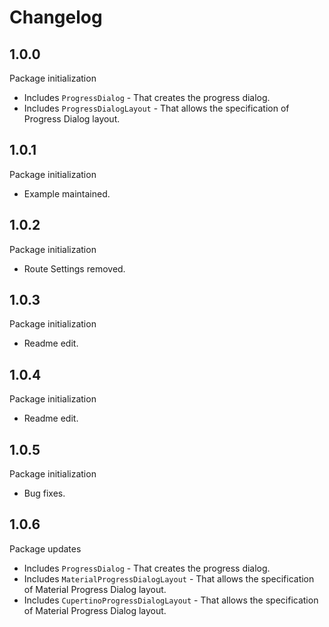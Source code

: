 # Changelog

## 1.0.0

Package initialization
* Includes `ProgressDialog` - That creates the progress dialog.
* Includes `ProgressDialogLayout` - That allows the specification of Progress Dialog layout.

## 1.0.1
Package initialization
* Example maintained.

## 1.0.2
Package initialization
* Route Settings removed.

## 1.0.3
Package initialization
* Readme edit.

## 1.0.4
Package initialization
* Readme edit.

## 1.0.5
Package initialization
* Bug fixes.

## 1.0.6
Package updates
* Includes `ProgressDialog` - That creates the progress dialog.
* Includes `MaterialProgressDialogLayout` - That allows the specification of Material Progress Dialog layout.
* Includes `CupertinoProgressDialogLayout` - That allows the specification of Material Progress Dialog layout.